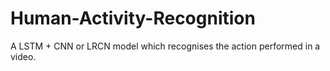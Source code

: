 # Human-Activity-Recognition
A LSTM + CNN or LRCN model which recognises the action performed in a video.

